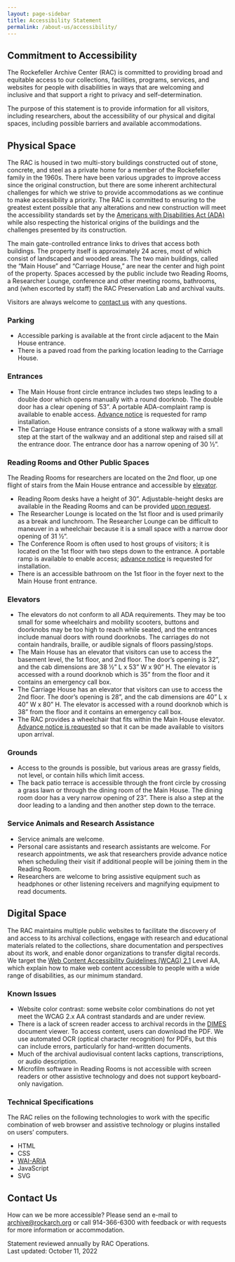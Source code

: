 ```yaml
---
layout: page-sidebar
title: Accessibility Statement
permalink: /about-us/accessibility/
---
```


## Commitment to Accessibility
The Rockefeller Archive Center (RAC) is committed to providing broad and equitable access to our collections, facilities, programs, services, and websites for people with disabilities in ways that are welcoming and inclusive and that support a right to privacy and self-determination.

The purpose of this statement is to provide information for all visitors, including researchers, about the accessibility of our physical and digital spaces, including possible barriers and available accommodations.

## Physical Space
The RAC is housed in two multi-story buildings constructed out of stone, concrete, and steel as a private home for a member of the Rockefeller family in the 1960s. There have been various upgrades to improve access since the original construction, but there are some inherent architectural challenges for which we strive to provide accommodations as we continue to make accessibility a priority. The RAC is committed to ensuring to the greatest extent possible that any alterations and new construction will meet the accessibility standards set by the [Americans with Disabilities Act (ADA)](https://www.dol.gov/general/topic/disability/ada) while also respecting the historical origins of the buildings and the challenges presented by its construction.

The main gate-controlled entrance links to drives that access both buildings. The property itself is approximately 24 acres, most of which consist of landscaped and wooded areas. The two main buildings, called the “Main House” and “Carriage House,” are near the center and high point of the property. Spaces accessed by the public include two Reading Rooms, a Researcher Lounge, conference and other meeting rooms, bathrooms, and (when escorted by staff) the RAC Preservation Lab and archival vaults.

Visitors are always welcome to [contact us](#contact-us) with any questions.

### Parking

- Accessible parking is available at the front circle adjacent to the Main House entrance.
- There is a paved road from the parking location leading to the Carriage House.

### Entrances

- The Main House front circle entrance includes two steps leading to a double door which opens manually with a round doorknob. The double door has a clear opening of 53”. A portable ADA-complaint ramp is available to enable access. [Advance notice](#contact-us) is requested for ramp installation.
- The Carriage House entrance consists of a stone walkway with a small step at the start of the walkway and an additional step and raised sill at the entrance door. The entrance door has a narrow opening of 30 ½”.

### Reading Rooms and Other Public Spaces

The Reading Rooms for researchers are located on the 2nd floor, up one flight of stairs from the Main House entrance and accessible by [elevator](#elevators).
- Reading Room desks have a height of 30”. Adjustable-height desks are available in the Reading Rooms and can be provided [upon request](#contact-us).
- The Researcher Lounge is located on the 1st floor and is used primarily as a break and lunchroom. The Researcher Lounge can be difficult to maneuver in a wheelchair because it is a small space with a narrow door opening of 31 ½”.
- The Conference Room is often used to host groups of visitors; it is located on the 1st floor with two steps down to the entrance. A portable ramp is available to enable access; [advance notice](#contact-us) is requested for installation.
- There is an accessible bathroom on the 1st floor in the foyer next to the Main House front entrance. 

### Elevators

- The elevators do not conform to all ADA requirements. They may be too small for some wheelchairs and mobility scooters, buttons and doorknobs may be too high to reach while seated, and the entrances include manual doors with round doorknobs. The carriages do not contain handrails, braille, or audible signals of floors passing/stops.
- The Main House has an elevator that visitors can use to access the basement level, the 1st floor, and 2nd floor. The door’s opening is 32”, and the cab dimensions are 38 ½” L x 53” W x 90” H.  The elevator is accessed with a round doorknob which is 35” from the floor and it contains an emergency call box.
- The Carriage House has an elevator that visitors can use to access the 2nd floor. The door’s opening is 28”, and the cab dimensions are 40” L x 40” W x 80” H. The elevator is accessed with a round doorknob which is 38” from the floor and it contains an emergency call box.
- The RAC provides a wheelchair that fits within the Main House elevator. [Advance notice is requested](#contact-us) so that it can be made available to visitors upon arrival.

### Grounds

- Access to the grounds is possible, but various areas are grassy fields, not level, or contain hills which limit access.
- The back patio terrace is accessible through the front circle by crossing a grass lawn or through the dining room of the Main House. The dining room door has a very narrow opening of 23”. There is also a step at the door leading to a landing and then another step down to the terrace. 

### Service Animals and Research Assistance

- Service animals are welcome.
- Personal care assistants and research assistants are welcome. For research appointments, we ask that researchers provide advance notice when scheduling their visit if additional people will be joining them in the Reading Room.
- Researchers are welcome to bring assistive equipment such as headphones or other listening receivers and magnifying equipment to read documents.

## Digital Space

The RAC maintains multiple public websites to facilitate the discovery of and access to its archival collections, engage with research and educational materials related to the collections, share documentation and perspectives about its work, and enable donor organizations to transfer digital records. We target the [Web Content Accessibility Guidelines (WCAG) 2.1](https://www.w3.org/WAI/standards-guidelines/wcag/) Level AA, which explain how to make web content accessible to people with a wide range of disabilities, as our minimum standard.

### Known Issues

- Website color contrast: some website color combinations do not yet meet the WCAG 2.x AA contrast standards and are under review.
- There is a lack of screen reader access to archival records in the [DIMES](https://dimes.rockarch.org/) document viewer. To access content, users can download the PDF. We use automated OCR (optical character recognition) for PDFs, but this can include errors, particularly for hand-written documents.
- Much of the archival audiovisual content lacks captions, transcriptions, or audio description.
- Microfilm software in Reading Rooms is not accessible with screen readers or other assistive technology and does not support keyboard-only navigation.

### Technical Specifications

The RAC relies on the following technologies to work with the specific combination of web browser and assistive technology or plugins installed on users’ computers.
- HTML
- CSS
- [WAI-ARIA](https://www.w3.org/WAI/standards-guidelines/aria/)
- JavaScript
- SVG

## Contact Us

How can we be more accessible? Please send an e-mail to [archive@rockarch.org](mailto:archive@rockarch.org) or call 914-366-6300 with feedback or with requests for more information or accommodation.

Statement reviewed annually by RAC Operations.  
Last updated: October 11, 2022